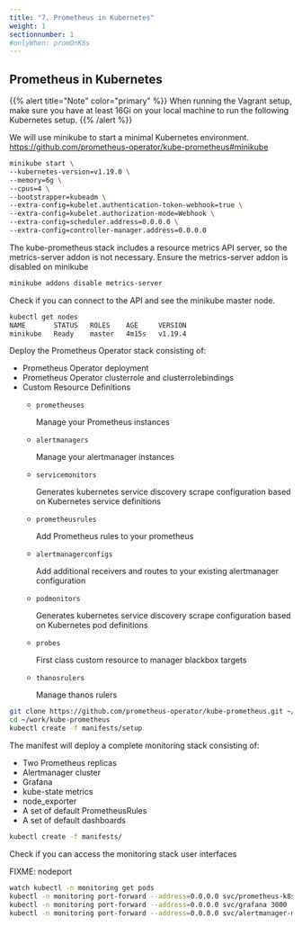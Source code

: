 ```yaml
---
title: "7. Prometheus in Kubernetes"
weight: 1
sectionnumber: 1
#onlyWhen: promOnK8s
---
```


## Prometheus in Kubernetes

{{% alert title="Note" color="primary" %}}
When running the Vagrant setup, make sure you have at least 16Gi on your local machine to run the following Kubernetes setup.
{{% /alert %}}

We will use minikube to start a minimal Kubernetes environment. <https://github.com/prometheus-operator/kube-prometheus#minikube>

```bash
minikube start \
--kubernetes-version=v1.19.0 \
--memory=6g \
--cpus=4 \
--bootstrapper=kubeadm \
--extra-config=kubelet.authentication-token-webhook=true \
--extra-config=kubelet.authorization-mode=Webhook \
--extra-config=scheduler.address=0.0.0.0 \
--extra-config=controller-manager.address=0.0.0.0
```

The kube-prometheus stack includes a resource metrics API server, so the metrics-server addon is not necessary. Ensure the metrics-server addon is disabled on minikube

```bash
minikube addons disable metrics-server
```

Check if you can connect to the API and see the minikube master node.
```bash
kubectl get nodes
NAME       STATUS   ROLES    AGE     VERSION
minikube   Ready    master   4m15s   v1.19.4
```

Deploy the Prometheus Operator stack consisting of:
* Prometheus Operator deployment
* Prometheus Operator clusterrole and clusterrolebindings
* Custom Resource Definitions
  * `prometheuses`
 
     Manage your Prometheus instances
 
  * `alertmanagers`
 
    Manage your alertmanager instances
 
  * `servicemonitors`
 
    Generates kubernetes service discovery scrape configuration based on Kubernetes service definitions
 
  * `prometheusrules`
 
    Add Prometheus rules to your prometheus
 
  * `alertmanagerconfigs`
 
    Add additional receivers and routes to your existing alertmanager configuration
 
  * `podmonitors`
 
    Generates kubernetes service discovery scrape configuration based on Kubernetes pod definitions
 
  * `probes`
 
    First class custom resource to manager blackbox targets
 
  * `thanosrulers`
 
    Manage thanos rulers

```bash
git clone https://github.com/prometheus-operator/kube-prometheus.git ~/work/kube-prometheus
cd ~/work/kube-prometheus
kubectl create -f manifests/setup
```

The manifest will deploy a complete monitoring stack consisting of:

* Two Prometheus replicas
* Alertmanager cluster
* Grafana
* kube-state metrics
* node_exporter
* A set of default PrometheusRules
* A set of default dashboards


```bash
kubectl create -f manifests/
```

Check if you can access the monitoring stack user interfaces


FIXME: nodeport
```bash
watch kubectl -n monitoring get pods
kubectl -n monitoring port-forward --address=0.0.0.0 svc/prometheus-k8s 9090
kubectl -n monitoring port-forward --address=0.0.0.0 svc/grafana 3000
kubectl -n monitoring port-forward --address=0.0.0.0 svc/alertmanager-main 9093
```
